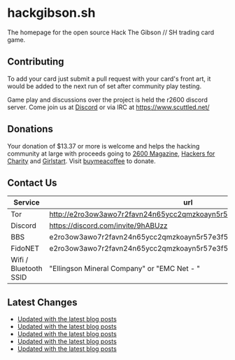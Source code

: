 # hackgibson.sh
The homepage for the open source Hack The Gibson // SH trading card game.


## Contributing

To add your card just submit a pull request with your card's front art, it would be added to the next run of set after community play testing.

Game play and discussions over the project is held the r2600 discord server. Come join us at [Discord](https://discord.com/invite/9hABUzz) or via IRC at https://www.scuttled.net/


## Donations

Your donation of $13.37 or more is welcome and helps the hacking community at large with proceeds going to [2600 Magazine](https://2600.com/), [Hackers for Charity](https://hackersforcharity.org) and [Girlstart](https://girlstart.org).  Visit [buymeacoffee](https://www.buymeacoffee.com/hackgibson.sh) to donate.


## Contact Us

Service | url
-|-
Tor | http://e2ro3ow3awo7r2favn24n65ycc2qmzkoayn5r57e3f56nvjwdcgg32ad.onion
Discord | https://discord.com/invite/9hABUzz
BBS | e2ro3ow3awo7r2favn24n65ycc2qmzkoayn5r57e3f56nvjwdcgg32ad.onion:23
FidoNET | e2ro3ow3awo7r2favn24n65ycc2qmzkoayn5r57e3f56nvjwdcgg32ad.onion:24554
Wifi / Bluetooth SSID | "Ellingson Mineral Company" or "EMC Net - <fidonet address>"

## Latest Changes
<!-- BLOG-POST-LIST:START -->
- [Updated with the latest blog posts](https://github.com/DFW2600/hackgibson.sh/commit/3f9ec9dc731877c46e65f5dbf77a35998c4c8697)
- [Updated with the latest blog posts](https://github.com/DFW2600/hackgibson.sh/commit/3806c76cd24a3541e4962773957c963b11f21cdc)
- [Updated with the latest blog posts](https://github.com/DFW2600/hackgibson.sh/commit/0b7f5d6ea94eb5005114d422beaa76ca8de75898)
- [Updated with the latest blog posts](https://github.com/DFW2600/hackgibson.sh/commit/98ef49c18b9c44cc80d65ca00b040d2a3b991614)
- [Updated with the latest blog posts](https://github.com/DFW2600/hackgibson.sh/commit/073d8c0b37b39b3e67f0bc9a9792689c080befa4)
<!-- BLOG-POST-LIST:END -->
